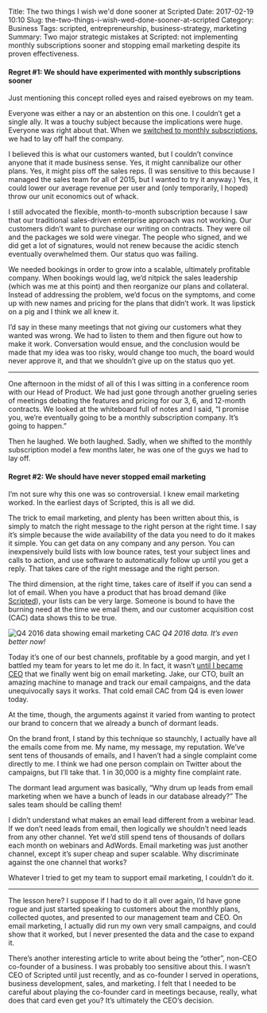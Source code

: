 Title: The two things I wish we'd done sooner at Scripted
Date: 2017-02-19 10:10
Slug: the-two-things-i-wish-wed-done-sooner-at-scripted
Category: Business
Tags: scripted, entrepreneurship, business-strategy, marketing
Summary: Two major strategic mistakes at Scripted: not implementing monthly subscriptions sooner and stopping email marketing despite its proven effectiveness.

#### Regret #1: We should have experimented with monthly subscriptions sooner

Just mentioning this concept rolled eyes and raised eyebrows on my team.

Everyone was either a nay or an abstention on this one. I couldn’t get a single ally. It was a touchy subject because the implications were huge. Everyone was right about that. When we [switched to monthly subscriptions](https://medium.com/@rbucks/the-story-behind-our-layoffs-699c2d2eea53), we had to lay off half the company.

I believed this is what our customers wanted, but I couldn’t convince anyone that it made business sense. Yes, it might cannibalize our other plans. Yes, it might piss off the sales reps. (I was sensitive to this because I managed the sales team for all of 2015, but I wanted to try it anyway.) Yes, it could lower our average revenue per user and (only temporarily, I hoped) throw our unit economics out of whack.

I still advocated the flexible, month-to-month subscription because I saw that our traditional sales-driven enterprise approach was not working. Our customers didn’t want to purchase our writing on contracts. They were oil and the packages we sold were vinegar. The people who signed, and we did get a lot of signatures, would not renew because the acidic stench eventually overwhelmed them. Our status quo was failing.

We needed bookings in order to grow into a scalable, ultimately profitable company. When bookings would lag, we’d nitpick the sales leadership (which was me at this point) and then reorganize our plans and collateral. Instead of addressing the problem, we’d focus on the symptoms, and come up with new names and pricing for the plans that didn’t work. It was lipstick on a pig and I think we all knew it.

I’d say in these many meetings that not giving our customers what they wanted was wrong. We had to listen to them and then figure out how to make it work. Conversation would ensue, and the conclusion would be made that my idea was too risky, would change too much, the board would never approve it, and that we shouldn’t give up on the status quo yet.

---

One afternoon in the midst of all of this I was sitting in a conference room with our Head of Product. We had just gone through another grueling series of meetings debating the features and pricing for our 3, 6, and 12-month contracts. We looked at the whiteboard full of notes and I said, “I promise you, we’re eventually going to be a monthly subscription company. It’s going to happen.”

Then he laughed. We both laughed. Sadly, when we shifted to the monthly subscription model a few months later, he was one of the guys we had to lay off.

#### Regret #2: We should have never stopped email marketing

I’m not sure why this one was so controversial. I knew email marketing worked. In the earliest days of Scripted, this is all we did.

The trick to email marketing, and plenty has been written about this, is simply to match the right message to the right person at the right time. I say it’s simple because the wide availability of the data you need to do it makes it simple. You can get data on any company and any person. You can inexpensively build lists with low bounce rates, test your subject lines and calls to action, and use software to automatically follow up until you get a reply. That takes care of the right message and the right person.

The third dimension, at the right time, takes care of itself if you can send a lot of email. When you have a product that has broad demand (like [Scripted](https://www.scripted.com)), your lists can be very large. Someone is bound to have the burning need at the time we email them, and our customer acquisition cost (CAC) data shows this to be true.

![Q4 2016 data showing email marketing CAC]({static}/images/2017/02/9d902-1fxnzmtmegh_iltefhtuffq.png)
*Q4 2016 data. It’s even better now!*

Today it’s one of our best channels, profitable by a good margin, and yet I battled my team for years to let me do it. In fact, it wasn’t [until I became CEO](https://medium.com/@rbucks/on-being-the-3rd-ceo-of-the-startup-i-started-ae04fc6d58c3) that we finally went big on email marketing. Jake, our CTO, built an amazing machine to manage and track our email campaigns, and the data unequivocally says it works. That cold email CAC from Q4 is even lower today.

At the time, though, the arguments against it varied from wanting to protect our brand to concern that we already a bunch of dormant leads.

On the brand front, I stand by this technique so staunchly, I actually have all the emails come from me. My name, my message, my reputation. We’ve sent tens of thousands of emails, and I haven’t had a single complaint come directly to me. I think we had one person complain on Twitter about the campaigns, but I’ll take that. 1 in 30,000 is a mighty fine complaint rate.

The dormant lead argument was basically, “Why drum up leads from email marketing when we have a bunch of leads in our database already?” The sales team should be calling them!

I didn’t understand what makes an email lead different from a webinar lead. If we don’t need leads from email, then logically we shouldn’t need leads from any other channel. Yet we’d still spend tens of thousands of dollars each month on webinars and AdWords. Email marketing was just another channel, except it’s super cheap and super scalable. Why discriminate against the one channel that works?

Whatever I tried to get my team to support email marketing, I couldn’t do it.

---

The lesson here? I suppose if I had to do it all over again, I’d have gone rogue and just started speaking to customers about the monthly plans, collected quotes, and presented to our management team and CEO. On email marketing, I actually did run my own very small campaigns, and could show that it worked, but I never presented the data and the case to expand it.

There’s another interesting article to write about being the “other”, non-CEO co-founder of a business. I was probably too sensitive about this. I wasn’t CEO of Scripted until just recently, and as co-founder I served in operations, business development, sales, and marketing. I felt that I needed to be careful about playing the co-founder card in meetings because, really, what does that card even get you? It’s ultimately the CEO’s decision.
